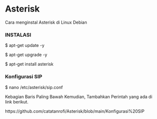 # Asterisk
Cara menginstal Asterisk di Linux Debian

<h3>INSTALASI</h3>
<p>$ apt-get update -y</p>
<p>$ apt-get upgrade -y</p>
<p>$ apt-get install asterisk</p>
<h3>Konfigurasi SIP</h3>
<p>$ nano /etc/asterisk/sip.conf</p>
<p>Kebagian Baris Paling Bawah Kemudian, Tambahkan Perintah yang ada di link berikut.</p>
<p>https://github.com/catatanrofi/Asterisk/blob/main/Konfigurasi%20SIP</p>
